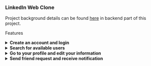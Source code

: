 ### LinkedIn Web Clone

Project background details can be found [here](https://github.com/orhanors/LinkedIn-BE) in backend part of this project.

Features

<details>
<summary><b> Create an account and login </b></summary>
  </br>
  <p> Most of the component rendered conditionally. You have to login to see pages. </p>
  </br>
    <a href="https://github.com/orhanors/LinkedIn-FE/blob/master/screenshots/l-login.png">
  <img alt="app" src="https://github.com/orhanors/LinkedIn-FE/blob/master/screenshots/l-login.png" />
</a>
</details>


<details>
<summary><b> Search for available users </b></summary>
  </br>
  <p> Since this is a minified clone we don't have a lot of users there. But you can find some high quality people </p>
  </br>
    <a href="https://github.com/orhanors/LinkedIn-FE/blob/master/screenshots/l-search.png">
  <img alt="app" src="https://github.com/orhanors/LinkedIn-FE/blob/master/screenshots/l-search.png" />
</a>
</details>

<details>
<summary><b> Go to your profile and edit your information </b></summary>
  </br>
  <p> Ofc you can edit your profile. All updates responds immediately. You don't have to refresh the page to see changes </p>
  </br>
    <a href="https://github.com/orhanors/LinkedIn-FE/blob/master/screenshots/l-profile-edit.png">
  <img alt="app" src="https://github.com/orhanors/LinkedIn-FE/blob/master/screenshots/l-profile-edit.png" />
</a>
</details>

<details>
<summary><b> Send friend request and receive notification </b></summary>
  </br>
  We didn't use websockets to implement notification. But you'll like the idea behind it. Check out from [here](https://github.com/orhanors/LinkedIn-BE) how we manage it
  </br>
    <a href="https://github.com/orhanors/LinkedIn-FE/blob/master/screenshots/l-friend.png">
  <img alt="app" src="https://github.com/orhanors/LinkedIn-FE/blob/master/screenshots/l-friend.png" />
</a>
</details>



